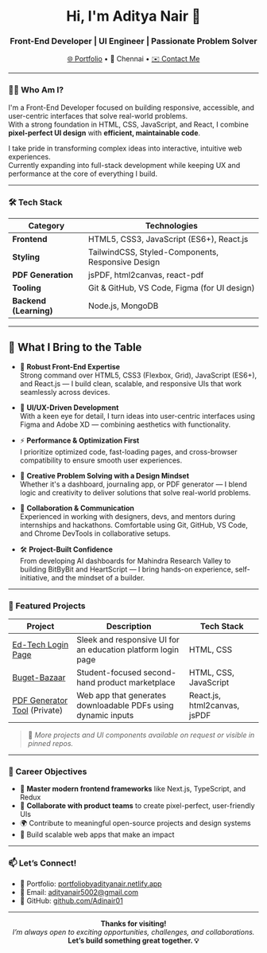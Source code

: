 <h1 align="center">Hi, I'm Aditya Nair 👋</h1>
<h3 align="center">Front-End Developer | UI Engineer | Passionate Problem Solver</h3>

<p align="center">
  <a href="(https://aditya-nair-portfolio.vercel.app/)" target="_blank">🌐 Portfolio</a> • 
  📍 Chennai • 
  <a href="mailto:adityanair5002@gmail.com">✉️ Contact Me</a>
</p>

---

### 👨‍💻 Who Am I?

I'm a Front-End Developer focused on building responsive, accessible, and user-centric interfaces that solve real-world problems.  
With a strong foundation in HTML, CSS, JavaScript, and React, I combine **pixel-perfect UI design** with **efficient, maintainable code**.

I take pride in transforming complex ideas into interactive, intuitive web experiences.  
Currently expanding into full-stack development while keeping UX and performance at the core of everything I build.

---

### 🛠️ Tech Stack

| Category          | Technologies                                                                 |
|------------------|-------------------------------------------------------------------------------|
| **Frontend**      | HTML5, CSS3, JavaScript (ES6+), React.js                                     |
| **Styling**       | TailwindCSS, Styled-Components, Responsive Design                            |
| **PDF Generation**| jsPDF, html2canvas, react-pdf                                                 |
| **Tooling**       | Git & GitHub, VS Code, Figma (for UI design)                                 |
| **Backend (Learning)** | Node.js, MongoDB                                                        |

---

## 🧰 What I Bring to the Table

- 🔹 **Robust Front-End Expertise**  
  Strong command over HTML5, CSS3 (Flexbox, Grid), JavaScript (ES6+), and React.js — I build clean, scalable, and responsive UIs that work seamlessly across devices.

- 🎯 **UI/UX-Driven Development**  
  With a keen eye for detail, I turn ideas into user-centric interfaces using Figma and Adobe XD — combining aesthetics with functionality.

- ⚡ **Performance & Optimization First**  
  I prioritize optimized code, fast-loading pages, and cross-browser compatibility to ensure smooth user experiences.

- 🧠 **Creative Problem Solving with a Design Mindset**  
  Whether it's a dashboard, journaling app, or PDF generator — I blend logic and creativity to deliver solutions that solve real-world problems.

- 🤝 **Collaboration & Communication**  
  Experienced in working with designers, devs, and mentors during internships and hackathons. Comfortable using Git, GitHub, VS Code, and Chrome DevTools in collaborative setups.

- 🛠️ **Project-Built Confidence**  
  From developing AI dashboards for Mahindra Research Valley to building BitByBit and HeartScript — I bring hands-on experience, self-initiative, and the mindset of a builder.



---

### 📂 Featured Projects

| Project               | Description                                                                 | Tech Stack                    |
|-----------------------|-----------------------------------------------------------------------------|-------------------------------|
| [Ed-Tech Login Page](https://github.com/Adinair01/Ed-Tech-Login-page) | Sleek and responsive UI for an education platform login page       | HTML, CSS                     |
| [Buget-Bazaar](https://github.com/Adinair01/Buget-Bazaar-)         | Student-focused second-hand product marketplace                    | HTML, CSS, JavaScript         |
| [PDF Generator Tool]() (Private)     | Web app that generates downloadable PDFs using dynamic inputs      | React.js, html2canvas, jsPDF  |

> 📌 *More projects and UI components available on request or visible in pinned repos.*

---

### 🎯 Career Objectives

- 🧠 **Master modern frontend frameworks** like Next.js, TypeScript, and Redux  
- 🤝 **Collaborate with product teams** to create pixel-perfect, user-friendly UIs  
- 🌍 Contribute to meaningful open-source projects and design systems  
- 🚀 Build scalable web apps that make an impact  

---

### 📫 Let’s Connect!

- 💼 Portfolio: [portfoliobyadityanair.netlify.app](https://portfoliobyadityanair.netlify.app/#home)  
- 📧 Email: [adityanair5002@gmail.com](mailto:adityanair5002@gmail.com)  
- 🔗 GitHub: [github.com/Adinair01](https://github.com/Adinair01)

---

<p align="center">
  <strong>Thanks for visiting!</strong><br/>
  <i>I’m always open to exciting opportunities, challenges, and collaborations.</i><br/>
  <b>Let’s build something great together. 💡</b>
</p>
